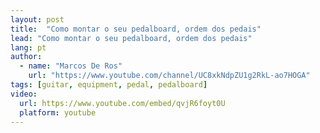 ```yaml
---
layout: post
title:  "Como montar o seu pedalboard, ordem dos pedais"
lead: "Como montar o seu pedalboard, ordem dos pedais"
lang: pt
author:
  - name: "Marcos De Ros"
    url: "https://www.youtube.com/channel/UC8xkNdpZU1g2RkL-ao7HOGA"
tags: [guitar, equipment, pedal, pedalboard]
video:
  url: https://www.youtube.com/embed/qvjR6foyt0U
  platform: youtube
---
```

